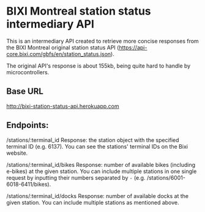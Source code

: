 BIXI Montreal station status intermediary API
===

This is an intermediary API created to retrieve more concise responses from the BIXI Montreal original station status API (https://api-core.bixi.com/gbfs/en/station_status.json).

The original API's response is about 155kb, being quite hard to handle by microcontrollers.

Base URL
---

http://bixi-station-status-api.herokuapp.com

Endpoints:
---

/stations/:terminal_id
Response: the station object with the specified terminal ID (e.g. 6137). You can see the stations' terminal IDs on the Bixi website.

/stations/:terminal_id/bikes
Response: number of available bikes (including e-bikes) at the given station. You can include multiple stations in one single request by inputting their numbers separated by `-` (e.g. /stations/6001-6018-6411/bikes).

/stations/:terminal_id/docks
Response: number of available docks at the given station. You can include multiple stations as mentioned above.
